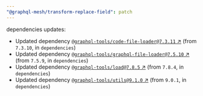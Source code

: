 ```yaml
---
"@graphql-mesh/transform-replace-field": patch
---
```

dependencies updates:
  - Updated dependency [`@graphql-tools/code-file-loader@7.3.11` ↗︎](https://www.npmjs.com/package/@graphql-tools/code-file-loader/v/7.3.11) (from `7.3.10`, in `dependencies`)
  - Updated dependency [`@graphql-tools/graphql-file-loader@7.5.10` ↗︎](https://www.npmjs.com/package/@graphql-tools/graphql-file-loader/v/7.5.10) (from `7.5.9`, in `dependencies`)
  - Updated dependency [`@graphql-tools/load@7.8.5` ↗︎](https://www.npmjs.com/package/@graphql-tools/load/v/7.8.5) (from `7.8.4`, in `dependencies`)
  - Updated dependency [`@graphql-tools/utils@9.1.0` ↗︎](https://www.npmjs.com/package/@graphql-tools/utils/v/9.1.0) (from `9.0.1`, in `dependencies`)
